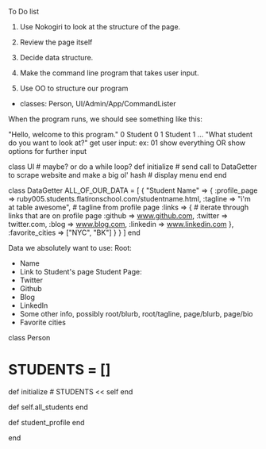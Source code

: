 To Do list

1. Use Nokogiri to look at the structure of the page.

2. Review the page itself

3. Decide data structure.

4. Make the command line program that takes user input.

5. Use OO to structure our program
  - classes: Person, UI/Admin/App/CommandLister



When the program runs, we should see something like this:

"Hello, welcome to this program."
0 Student 0
1 Student 1
...
"What student do you want to look at?"
get user input: ex: 01
show everything OR show options for further input





class UI # maybe? or do a while loop?
  def initialize
    # send call to DataGetter to scrape website and make a big ol' hash
    # display menu
  end
end

class DataGetter
  ALL_OF_OUR_DATA = [
    {
      "Student Name" => {
        :profile_page => ruby005.students.flatironschool.com/studentname.html,
        :tagline => "i'm at table awesome", # tagline from profile page
        :links => { # iterate through links that are on profile page
          :github => www.github.com,
          :twitter => twitter.com,
          :blog => www.blog.com,
          :linkedin => www.linkedin.com
        },
        :favorite_cities => ["NYC", "BK"]
      }
    }
  ]
end


Data we absolutely want to use:
  Root:
  - Name
  - Link to Student's page
  Student Page:
  - Twitter
  - Github
  - Blog
  - LinkedIn
  - Some other info, possibly root/blurb, root/tagline, page/blurb, page/bio
  - Favorite cities

class Person
  # STUDENTS = []
  def initialize
    # STUDENTS << self
  end

  def self.all_students
  end

  def student_profile
  end



end




<!-- 

Data we have access to:
- Root:
  - photo
  - name
  - tagline
  - blurb
  - link

  - Person's page:
    - Head
      - background photo
      - photo
      - name
      - twitter
      - linkedin
      - github
      - blog
      - blurb
    - About
      - bio
      - education
      - work
    - Cred
      - Github
      - Code School
      - Treehouse
      - Coder Wall
    - Recently
      - Blog
      - Personal Projects
    - Favorites
      - Favorite cities
      - Other favorites

















 -->